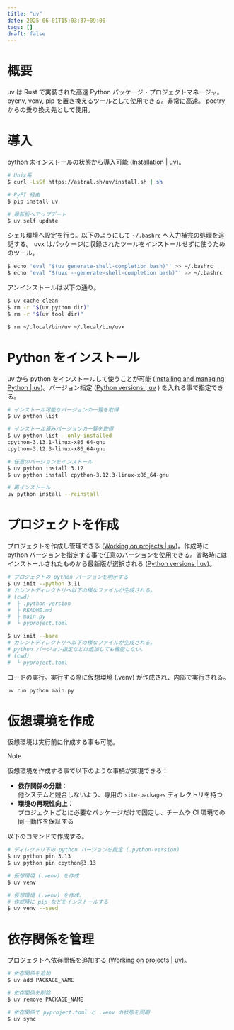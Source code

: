 ```yaml
---
title: "uv"
date: 2025-06-01T15:03:37+09:00
tags: []
draft: false
---
```

# 概要
uv は Rust で実装された高速 Python パッケージ・プロジェクトマネージャ。 pyenv, venv, pip を置き換えるツールとして使用できる。非常に高速。 poetry からの乗り換え先として使用。

# 導入
python 未インストールの状態から導入可能 ([Installation | uv](https://docs.astral.sh/uv/getting-started/installation/#installation-methods))。

```sh
# Unix系
$ curl -LsSf https://astral.sh/uv/install.sh | sh

# PyPI 経由
$ pip install uv

# 最新版へアップデート
$ uv self update
```

シェル環境へ設定を行う。以下のようにして `~/.bashrc` へ入力補完の処理を追記する。 uvx はパッケージに収録されたツールをインストールせずに使うためのツール。

```sh
$ echo 'eval "$(uv generate-shell-completion bash)"' >> ~/.bashrc
$ echo 'eval "$(uvx --generate-shell-completion bash)"' >> ~/.bashrc
```

アンインストールは以下の通り。

```sh
$ uv cache clean
$ rm -r "$(uv python dir)"
$ rm -r "$(uv tool dir)"

$ rm ~/.local/bin/uv ~/.local/bin/uvx
```
# Python をインストール
uv から python をインストールして使うことが可能 ([Installing and managing Python | uv](https://docs.astral.sh/uv/guides/install-python/))。バージョン指定 ([Python versions | uv](https://docs.astral.sh/uv/concepts/python-versions/#requesting-a-version) ) を入れる事で指定できる。

```sh
# インストール可能なバージョンの一覧を取得
$ uv python list

# インストール済みバージョンの一覧を取得
$ uv python list --only-installed
cpython-3.13.1-linux-x86_64-gnu
cpython-3.12.3-linux-x86_64-gnu

# 任意のバージョンをインストール
$ uv python install 3.12
$ uv python install cpython-3.12.3-linux-x86_64-gnu

# 再インストール
uv python install --reinstall
```

# プロジェクトを作成
プロジェクトを作成し管理できる ([Working on projects | uv](https://docs.astral.sh/uv/guides/projects/))。作成時に python バージョンを指定する事で任意のバージョンを使用できる。省略時にはインストールされたものから最新版が選択される ([Python versions | uv](https://docs.astral.sh/uv/concepts/python-versions/?utm_source=chatgpt.com#installing-a-python-version))。

```sh
# プロジェクトの python バージョンを明示する
$ uv init --python 3.11
# カレントディレクトリへ以下の様なファイルが生成される。
# (cwd)
#  ├ .python-version
#  ├ README.md
#  ├ main.py
#  └ pyproject.toml

$ uv init --bare
# カレントディレクトリへ以下の様なファイルが生成される。
# python バージョン指定などは追加しても機能しない。
# (cwd)
#  └ pyproject.toml
```

コードの実行。実行する際に仮想環境 (.venv) が作成され、内部で実行される。

```sh
uv run python main.py
```

# 仮想環境を作成
仮想環境は実行前に作成する事も可能。

> [!note]
> 仮想環境を作成する事で以下のような事柄が実現できる：
> 
> - **依存関係の分離**：  
>   他システムと競合しないよう、専用の `site-packages` ディレクトリを持つ
> - **環境の再現性向上**：  
>   プロジェクトごとに必要なパッケージだけで固定し、チームや CI 環境での同一動作を保証する

以下のコマンドで作成する。

```sh
# ディレクトリ下の python バージョンを指定 (.python-version)
$ uv python pin 3.13
$ uv python pin cpython@3.13

# 仮想環境 (.venv) を作成
$ uv venv

# 仮想環境 (.venv) を作成。
# 作成時に pip などをインストールする
$ uv venv --seed
```

# 依存関係を管理
プロジェクトへ依存関係を追加する ([Working on projects | uv](https://docs.astral.sh/uv/guides/projects/#managing-dependencies))。

```sh
# 依存関係を追加
$ uv add PACKAGE_NAME

# 依存関係を削除
$ uv remove PACKAGE_NAME

# 依存関係で pyproject.toml と .venv の状態を同期
$ uv sync
```
